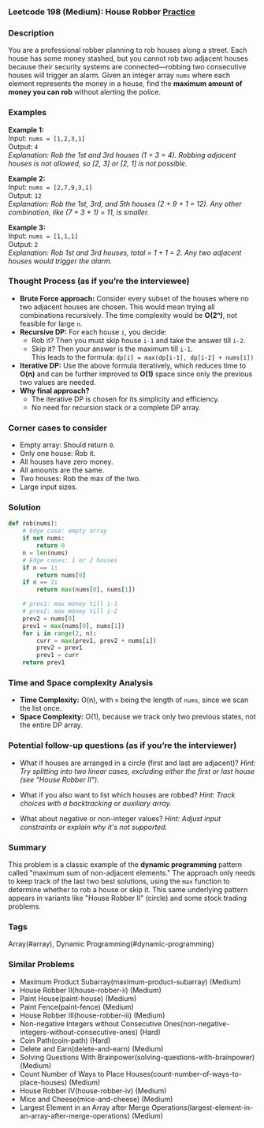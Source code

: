 ### Leetcode 198 (Medium): House Robber [Practice](https://leetcode.com/problems/house-robber)

### Description  
You are a professional robber planning to rob houses along a street. Each house has some money stashed, but you cannot rob two adjacent houses because their security systems are connected—robbing two consecutive houses will trigger an alarm. Given an integer array `nums` where each element represents the money in a house, find the **maximum amount of money you can rob** without alerting the police.

### Examples  

**Example 1:**  
Input: `nums = [1,2,3,1]`  
Output: `4`  
*Explanation: Rob the 1st and 3rd houses (1 + 3 = 4). Robbing adjacent houses is not allowed, so [2, 3] or [2, 1] is not possible.*

**Example 2:**  
Input: `nums = [2,7,9,3,1]`  
Output: `12`  
*Explanation: Rob the 1st, 3rd, and 5th houses (2 + 9 + 1 = 12). Any other combination, like (7 + 3 + 1) = 11, is smaller.*

**Example 3:**  
Input: `nums = [1,1,1]`  
Output: `2`  
*Explanation: Rob 1st and 3rd houses, total = 1 + 1 = 2. Any two adjacent houses would trigger the alarm.*

### Thought Process (as if you’re the interviewee)  
- **Brute Force approach:** Consider every subset of the houses where no two adjacent houses are chosen. This would mean trying all combinations recursively. The time complexity would be **O(2ⁿ)**, not feasible for large `n`.
- **Recursive DP:** For each house `i`, you decide:  
    - Rob it? Then you must skip house `i-1` and take the answer till `i-2`.  
    - Skip it? Then your answer is the maximum till `i-1`.  
  This leads to the formula: `dp[i] = max(dp[i-1], dp[i-2] + nums[i])`
- **Iterative DP:** Use the above formula iteratively, which reduces time to **O(n)** and can be further improved to **O(1)** space since only the previous two values are needed.
- **Why final approach?**  
  - The iterative DP is chosen for its simplicity and efficiency.
  - No need for recursion stack or a complete DP array.

### Corner cases to consider  
- Empty array: Should return `0`.
- Only one house: Rob it.
- All houses have zero money.
- All amounts are the same.
- Two houses: Rob the max of the two.
- Large input sizes.

### Solution

```python
def rob(nums):
    # Edge case: empty array
    if not nums:
        return 0
    n = len(nums)
    # Edge cases: 1 or 2 houses
    if n == 1:
        return nums[0]
    if n == 2:
        return max(nums[0], nums[1])

    # prev1: max money till i-1
    # prev2: max money till i-2
    prev2 = nums[0]
    prev1 = max(nums[0], nums[1])
    for i in range(2, n):
        curr = max(prev1, prev2 + nums[i])
        prev2 = prev1
        prev1 = curr
    return prev1
```

### Time and Space complexity Analysis  

- **Time Complexity:** O(n), with `n` being the length of `nums`, since we scan the list once.
- **Space Complexity:** O(1), because we track only two previous states, not the entire DP array.

### Potential follow-up questions (as if you’re the interviewer)  

- What if houses are arranged in a circle (first and last are adjacent)?
  *Hint: Try splitting into two linear cases, excluding either the first or last house (see "House Robber II").*

- What if you also want to list which houses are robbed?
  *Hint: Track choices with a backtracking or auxiliary array.*

- What about negative or non-integer values?
  *Hint: Adjust input constraints or explain why it's not supported.*

### Summary
This problem is a classic example of the **dynamic programming** pattern called "maximum sum of non-adjacent elements." The approach only needs to keep track of the last two best solutions, using the `max` function to determine whether to rob a house or skip it. This same underlying pattern appears in variants like "House Robber II" (circle) and some stock trading problems.

### Tags
Array(#array), Dynamic Programming(#dynamic-programming)

### Similar Problems
- Maximum Product Subarray(maximum-product-subarray) (Medium)
- House Robber II(house-robber-ii) (Medium)
- Paint House(paint-house) (Medium)
- Paint Fence(paint-fence) (Medium)
- House Robber III(house-robber-iii) (Medium)
- Non-negative Integers without Consecutive Ones(non-negative-integers-without-consecutive-ones) (Hard)
- Coin Path(coin-path) (Hard)
- Delete and Earn(delete-and-earn) (Medium)
- Solving Questions With Brainpower(solving-questions-with-brainpower) (Medium)
- Count Number of Ways to Place Houses(count-number-of-ways-to-place-houses) (Medium)
- House Robber IV(house-robber-iv) (Medium)
- Mice and Cheese(mice-and-cheese) (Medium)
- Largest Element in an Array after Merge Operations(largest-element-in-an-array-after-merge-operations) (Medium)